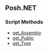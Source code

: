## Posh.NET


### Script Methods


* [get_Assembly](get_Assembly.md)
* [get_Public](get_Public.md)
* [get_Type](get_Type.md)
